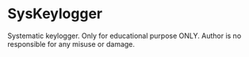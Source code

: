 # SysKeylogger
Systematic keylogger. Only for educational purpose ONLY. Author is no responsible for any misuse or damage.
